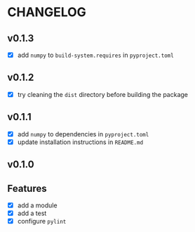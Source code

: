 # CHANGELOG

## v0.1.3
- [x] add `numpy` to `build-system.requires` in `pyproject.toml`

## v0.1.2
- [x] try cleaning the `dist` directory before building the package

## v0.1.1
- [x] add `numpy` to dependencies in `pyproject.toml`
- [x] update installation instructions in `README.md`

## v0.1.0
## Features
- [x] add a module
- [x] add a test
- [x] configure `pylint`